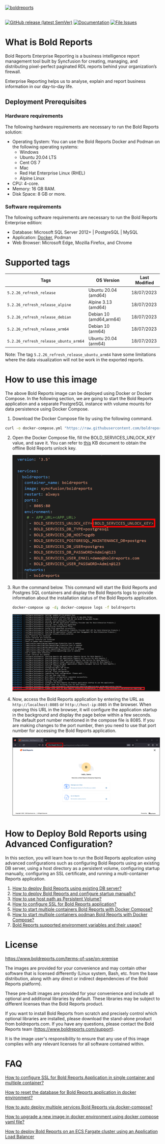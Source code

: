 <a href="https://www.boldreports.com"><img alt="boldreports" width="400" src="https://www.boldreports.com/wp-content/uploads/2019/08/bold-reports-logo.svg"></a>
<br/>
<br/>

[![GitHub release (latest SemVer)](https://img.shields.io/github/v/release/boldreports/bold-reports-docker?sort=semver)](https://github.com/boldreports/bold-reports-docker/releases)
[![Documentation](https://img.shields.io/badge/docs-help.boldreports.com-blue.svg)](https://help.boldreports.com/enterprise-reporting/)
[![File Issues](https://img.shields.io/badge/file_issues-boldreports_support-blue.svg)](https://www.boldreports.com/support)

# What is Bold Reports

Bold Reports Enterprise Reporting is a business intelligence report management tool built by Syncfusion for creating, managing, and distributing pixel-perfect paginated RDL reports behind your organization’s firewall.

Enterprise Reporting helps us to analyse, explain and report business information in our day-to-day life.

## Deployment Prerequisites

### Hardware requirements

The following hardware requirements are necessary to run the Bold Reports solution:

* Operating System: You can use the Bold Reports Docker and Podman on the following operating systems: 
  * Windows
  * Ubuntu 20.04 LTS
  * Cent OS 7
  * Mac
  * Red Hat Enterprise Linux (RHEL)
  * Alpine Linux
* CPU: 4-core.
* Memory: 16 GB RAM.
* Disk Space: 8 GB or more.

### Software requirements

The following software requirements are necessary to run the Bold Reports Enterprise edition:

* Database: Microsoft SQL Server 2012+ | PostgreSQL | MySQL
* Application: [Docker](https://docs.docker.com/engine/), Podman
* Web Browser: Microsoft Edge, Mozilla Firefox, and Chrome

# Supported tags

| Tags               | OS Version    | Last Modified |
| -------------      | ------------- | ------------- |
| `5.2.26_refresh_release`           | Ubuntu 20.04  (amd64)    | 18/07/2023 |
| `5.2.26_refresh_release_alpine`    | Alpine 3.13  (amd64)  | 18/07/2023 |
| `5.2.26_refresh_release_debian`     | Debian 10  (amd64,arm64)        | 18/07/2023 |
|`5.2.26_refresh_release_arm64`|Debian 10 (arm64)|18/07/2023 |
|`5.2.26_refresh_release_ubuntu_arm64`| Ubuntu 20.04  (arm64)        | 18/07/2023 |

Note: The tag `5.2.26_refresh_release_ubuntu_arm64` have some limitations where the data visualization will not be work in the exported reports.

# How to use this image

The above Bold Reports image can be deployed using Docker or Docker Compose. In the following section, we are going to start the Bold Reports application and a separate PostgreSQL instance with volume mounts for data persistence using Docker Compose.

  1. Download the Docker Compose file by using the following command.
  ```sh
  curl -o docker-compose.yml "https://raw.githubusercontent.com/boldreports/bold-reports-docker/main/deploy/single-container-pre-configured/docker-compose.yml"
  ```
  2. Open the Docker Compose file, fill the BOLD_SERVICES_UNLOCK_KEY value, and save it. You can refer to [this](https://support.boldreports.com/kb/article/13271/how-do-i-get-my-offline-license-key-from-our-bold-reports-account-page) KB document to obtain the offline Bold Reports unlock key.

     ![docker-compose-variable](docs/images/docker-compose-variable.png)
  
  3. Run the command below. This command will start the Bold Reports and Postgres SQL containers and display the Bold Reports logs to provide information about the installation status of the Bold Reports application.
     ```sh
     docker-compose up -d; docker-compose logs -f boldreports
     ```
     ![docker-compose-up](docs/images/docker-compose-up.png)

  4. Now, access the Bold Reports application by entering the URL as `http://localhost:8085` or `http://host-ip:8085` in the browser. When opening this URL in the browser, it will configure the application startup in the background and display the page below within a few seconds. The default port number mentioned in the compose file is 8085. If you are making changes to the port number, then you need to use that port number for accessing the Bold Reports application.

     ![docker-startup](docs/images/docker-startup.png)
  
# How to Deploy Bold Reports using Advanced Configuration?

In this section, you will learn how to run the Bold Reports application using advanced configurations such as configuring Bold Reports using an existing DB server, using a host directory as a persistent volume, configuring startup manually, configuring an SSL certificate, and running a multi-container Reports application.

1. [How to deploy Bold Reports using existing DB server?](./docs/how-to-deploy-bold-reports-using-existing-db-server.md)
2. [How to deploy Bold Reports and configure startup manually?](./docs/how-to-deploy-bold-reports-and-configure-startup-manually.md)
3. [How to use host path as Persistent Volume?](./docs/how-to-use-host-path-as-persistent-volume-for-bold-reports-deployment.md)
4. [How to configure SSL for Bold Reports application?  ](./docs/FAQ/how-to-configure-ssl-for-docker-compose.md)
5. [How to start multiple containers Bold Reports with Docker Compose?](./docs/multiple-container.md)
6. [How to start multiple containers podman Bold Reports with Docker Compose?](./docs/multiple-container-podman.md)
7. [Bold Reports supported environment variables and their usage?](./docs/environment-variable.md)

# License

https://www.boldreports.com/terms-of-use/on-premise<br />

The images are provided for your convenience and may contain other software that is licensed differently (Linux system, Bash, etc. from the base distribution, along with any direct or indirect dependencies of the Bold Reports platform).

These pre-built images are provided for your convenience and include all optional and additional libraries by default. These libraries may be subject to different licenses than the Bold Reports product.

If you want to install Bold Reports from scratch and precisely control which optional libraries are installed, please download the stand-alone product from boldreports.com. If you have any questions, please contact the Bold Reports team (https://www.boldreports.com/support).

It is the image user's responsibility to ensure that any use of this image complies with any relevant licenses for all software contained within.

# FAQ

[How to configure SSL for Bold Reports Application in single container and multiple container?](https://github.com/boldreports/bold-reports-docker/blob/master/docs/FAQ/how-to-configure-ssl-for-docker-compose.md)

[How to reset the database for Bold Reports application in docker environment?](./docs/FAQ/how-to-reset-the-database-in-docker.md)

[How to auto deploy multiple services Bold Reports via docker-compose?](./docs/FAQ/how-to-auto-deploy-bold-reports-multiple-services-in-docker-compose.md)

[How to upgrade a new image in docker environment using docker compose yaml file?](./docs/upgrade.md)

[How to deploy Bold Reports on an ECS Fargate cluster using an Application Load Balancer](https://support.boldreports.com/agent/kb/14105)
